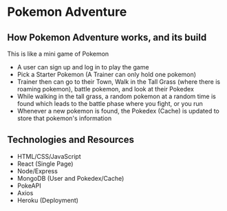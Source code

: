 # Pokemon Adventure

## How Pokemon Adventure works, and its build
This is like a mini game of Pokemon
- A user can sign up and log in to play the game
- Pick a Starter Pokemon (A Trainer can only hold one pokemon)
- Trainer then can go to their Town, Walk in the Tall Grass (where there is roaming pokemon), battle pokemon, and look at their Pokedex
- While walking in the tall grass, a random pokemon at a random time is found which leads to the battle phase where you fight, or you run
- Whenever a new pokemon is found, the Pokedex (Cache) is updated to store that pokemon's information

## Technologies and Resources
- HTML/CSS/JavaScript
- React (Single Page)
- Node/Express
- MongoDB (User and Pokedex/Cache)
- PokeAPI
- Axios
- Heroku (Deployment)